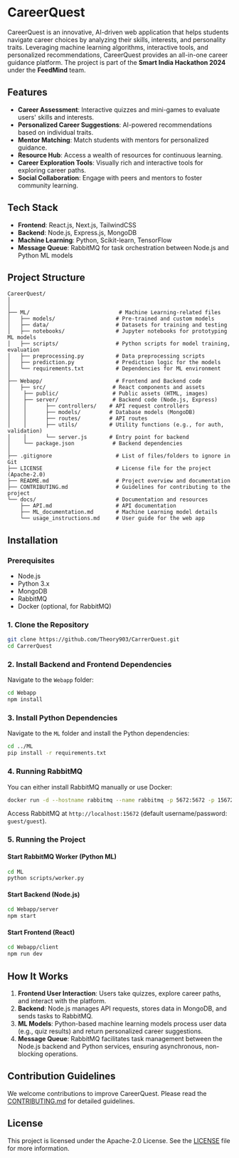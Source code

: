 # CareerQuest

CareerQuest is an innovative, AI-driven web application that helps students navigate career choices by analyzing their skills, interests, and personality traits. Leveraging machine learning algorithms, interactive tools, and personalized recommendations, CareerQuest provides an all-in-one career guidance platform. The project is part of the **Smart India Hackathon 2024** under the **FeedMind** team.

## Features
- **Career Assessment**: Interactive quizzes and mini-games to evaluate users' skills and interests.
- **Personalized Career Suggestions**: AI-powered recommendations based on individual traits.
- **Mentor Matching**: Match students with mentors for personalized guidance.
- **Resource Hub**: Access a wealth of resources for continuous learning.
- **Career Exploration Tools**: Visually rich and interactive tools for exploring career paths.
- **Social Collaboration**: Engage with peers and mentors to foster community learning.

## Tech Stack
- **Frontend**: React.js, Next.js, TailwindCSS
- **Backend**: Node.js, Express.js, MongoDB
- **Machine Learning**: Python, Scikit-learn, TensorFlow
- **Message Queue**: RabbitMQ for task orchestration between Node.js and Python ML models

## Project Structure

```
CareerQuest/
│
│
├── ML/                            # Machine Learning-related files
│   ├── models/                   # Pre-trained and custom models
│   ├── data/                     # Datasets for training and testing
│   ├── notebooks/                # Jupyter notebooks for prototyping ML models
│   ├── scripts/                  # Python scripts for model training, evaluation
│   ├── preprocessing.py          # Data preprocessing scripts
│   ├── prediction.py             # Prediction logic for the models
│   └── requirements.txt          # Dependencies for ML environment
│
├── Webapp/                       # Frontend and Backend code
│   ├── src/                     # React components and assets
│    ├── public/                 # Public assets (HTML, images)
│    ├── server/                 # Backend code (Node.js, Express)
│    │      ├── controllers/    # API request controllers
│    │      ├── models/         # Database models (MongoDB)
│    │      ├── routes/         # API routes
│    │      ├── utils/          # Utility functions (e.g., for auth, validation)
│    │      └── server.js       # Entry point for backend
│    └── package.json            # Backend dependencies
│
├── .gitignore                    # List of files/folders to ignore in Git
├── LICENSE                       # License file for the project (Apache-2.0)
├── README.md                     # Project overview and documentation
├── CONTRIBUTING.md               # Guidelines for contributing to the project
└── docs/                         # Documentation and resources
    ├── API.md                    # API documentation
    ├── ML_documentation.md       # Machine Learning model details
    └── usage_instructions.md     # User guide for the web app
```

## Installation

### Prerequisites
- Node.js
- Python 3.x
- MongoDB
- RabbitMQ
- Docker (optional, for RabbitMQ)

### 1. Clone the Repository
```bash
git clone https://github.com/Theory903/CarrerQuest.git
cd CarrerQuest
```

### 2. Install Backend and Frontend Dependencies
Navigate to the `Webapp` folder:
```bash
cd Webapp
npm install
```

### 3. Install Python Dependencies
Navigate to the `ML` folder and install the Python dependencies:
```bash
cd ../ML
pip install -r requirements.txt
```

### 4. Running RabbitMQ
You can either install RabbitMQ manually or use Docker:
```bash
docker run -d --hostname rabbitmq --name rabbitmq -p 5672:5672 -p 15672:15672 rabbitmq:3-management
```

Access RabbitMQ at `http://localhost:15672` (default username/password: `guest/guest`).

### 5. Running the Project

#### Start RabbitMQ Worker (Python ML)
```bash
cd ML
python scripts/worker.py
```

#### Start Backend (Node.js)
```bash
cd Webapp/server
npm start
```

#### Start Frontend (React)
```bash
cd Webapp/client
npm run dev
```

## How It Works

1. **Frontend User Interaction**: Users take quizzes, explore career paths, and interact with the platform.
2. **Backend**: Node.js manages API requests, stores data in MongoDB, and sends tasks to RabbitMQ.
3. **ML Models**: Python-based machine learning models process user data (e.g., quiz results) and return personalized career suggestions.
4. **Message Queue**: RabbitMQ facilitates task management between the Node.js backend and Python services, ensuring asynchronous, non-blocking operations.

## Contribution Guidelines

We welcome contributions to improve CareerQuest. Please read the [CONTRIBUTING.md](./CONTRIBUTING.md) for detailed guidelines.

## License
This project is licensed under the Apache-2.0 License. See the [LICENSE](./LICENSE) file for more information.
